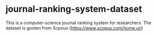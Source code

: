 # journal-ranking-system-dataset
This is a computer-science journal ranking system for researchers.
The dataset is gooten from Scpous (https://www.scopus.com/home.uri)
